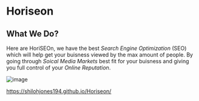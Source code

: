 # **Horiseon**

## What We Do?
Here are HoriSEOn, we have the best *Search Engine Optimization* (SEO) which will help get your buisness viewed by the max amount of people.
By going through *Soical Media Markets* best fit for your buisness and giving you full control of your *Online Reputation*.

![image](https://user-images.githubusercontent.com/76697212/111853291-97bca180-88d7-11eb-80b9-0367bd16f1ec.png)

https://shilohjones194.github.io/Horiseon/

